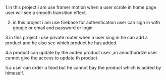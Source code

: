 

1.in this project i am use framer motion when a user scrole in home page user will see a smooth transition effect.

2. in this project i am use firebase for authentication user can sign in with google or email and password or login

3.in this project i use private router when a user sing in he can add a product and he also see which product he has added.

4.a product can update by the added product user ,an anouthoridze user cannot give the access to update th product.

5.a user can order a food but he cannot bay the product which is added by himeself. 
